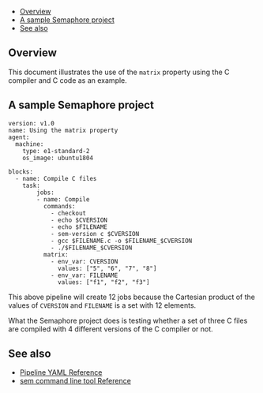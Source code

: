 
* [Overview](#overview)
* [A sample Semaphore project](#a-sample-semaphore-project)
* [See also](#see-also)

## Overview

This document illustrates the use of the `matrix` property using the C compiler
and C code as an example.

## A sample Semaphore project

	version: v1.0
	name: Using the matrix property
	agent:
	  machine:
	    type: e1-standard-2
	    os_image: ubuntu1804
    
	blocks:
	  - name: Compile C files
	    task:
	        jobs:
	        - name: Compile
	          commands:
	            - checkout
	            - echo $CVERSION
	            - echo $FILENAME
	            - sem-version c $CVERSION
	            - gcc $FILENAME.c -o $FILENAME_$CVERSION
	            - ./$FILENAME_$CVERSION
	          matrix:
	            - env_var: CVERSION
	              values: ["5", "6", "7", "8"]
	            - env_var: FILENAME
	              values: ["f1", "f2", "f3"]

This above pipeline will create 12 jobs because the Cartesian product of the
values of `CVERSION` and `FILENAME` is a set with 12 elements.

What the Semaphore project does is testing whether a set of three C files are
compiled with 4 different versions of the C compiler or not.

## See also

* [Pipeline YAML Reference](https://docs.semaphoreci.com/article/50-pipeline-yaml)
* [sem command line tool Reference](https://docs.semaphoreci.com/article/53-sem-reference)
